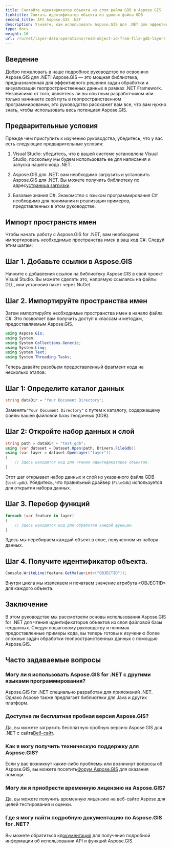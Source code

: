 ```yaml
---
title: Считайте идентификатор объекта из слоя файла GDB в Aspose.GIS
linktitle: Считать идентификатор объекта из уровня файла GDB
second_title: API Aspose.GIS .NET
description: Узнайте, как использовать Aspose.GIS для .NET для эффективной обработки геопространственных данных. Доступны подробные учебные пособия и экспертные рекомендации.
type: docs
weight: 16
url: /ru/net/layer-data-operations/read-object-id-from-file-gdb-layer/
---
```

## Введение
Добро пожаловать в наше подробное руководство по освоению Aspose.GIS для .NET! Aspose.GIS — это мощная библиотека, предназначенная для эффективного решения задач обработки и визуализации геопространственных данных в рамках .NET Framework. Независимо от того, являетесь ли вы опытным разработчиком или только начинаете свой путь в геопространственном программировании, это руководство расскажет вам все, что вам нужно знать, чтобы использовать весь потенциал Aspose.GIS.
## Предварительные условия
Прежде чем приступить к изучению руководства, убедитесь, что у вас есть следующие предварительные условия:
1. Visual Studio: убедитесь, что в вашей системе установлена Visual Studio, поскольку мы будем использовать ее для написания и запуска нашего кода .NET.
   
2.  Aspose.GIS для .NET: вам необходимо загрузить и установить Aspose.GIS для .NET. Вы можете получить библиотеку по адресу[страница загрузки](https://releases.aspose.com/gis/net/).
3. Базовые знания C#. Знакомство с языком программирования C# необходимо для понимания и реализации примеров, представленных в этом руководстве.

## Импорт пространств имен
Чтобы начать работу с Aspose.GIS for .NET, вам необходимо импортировать необходимые пространства имен в ваш код C#. Следуй этим шагам:
## Шаг 1. Добавьте ссылки в Aspose.GIS
Начните с добавления ссылок на библиотеку Aspose.GIS в свой проект Visual Studio. Вы можете сделать это, напрямую ссылаясь на файлы DLL, или установив пакет через NuGet.
## Шаг 2. Импортируйте пространства имен
Затем импортируйте необходимые пространства имен в начало файла C#. Это позволяет вам получить доступ к классам и методам, предоставляемым Aspose.GIS.
```csharp
using Aspose.Gis;
using System;
using System.Collections.Generic;
using System.Linq;
using System.Text;
using System.Threading.Tasks;
```

Теперь давайте разобьем предоставленный фрагмент кода на несколько этапов:
## Шаг 1: Определите каталог данных
```csharp
string dataDir = "Your Document Directory";
```
 Заменять`"Your Document Directory"` с путем к каталогу, содержащему файлы вашей файловой базы геоданных (GDB).
## Шаг 2: Откройте набор данных и слой
```csharp
string path = dataDir + "test.gdb";
using (var dataset = Dataset.Open(path, Drivers.FileGdb))
using (var layer = dataset.OpenLayer("layer"))
{
    // Здесь находится код для чтения идентификаторов объектов.
}
```
Этот шаг открывает набор данных и слой из указанного файла GDB (`test.gdb`). Убедитесь, что правильный драйвер (`FileGdb`) используется для открытия набора данных.
## Шаг 3. Перебор функций
```csharp
foreach (var feature in layer)
{
    // Здесь находится код для обработки каждой функции.
}
```
Здесь мы перебираем каждый объект в слое, полученном из набора данных.
## Шаг 4. Получите идентификатор объекта.
```csharp
Console.WriteLine(feature.GetValue<int>("OBJECTID"));
```
Внутри цикла мы извлекаем и печатаем значение атрибута «OBJECTID» для каждого объекта.

## Заключение
В этом руководстве мы рассмотрели основы использования Aspose.GIS for .NET для чтения идентификаторов объектов из слоя файловой базы геоданных. Следуя пошаговому руководству и понимая предоставленные примеры кода, вы теперь готовы к изучению более сложных задач обработки геопространственных данных с помощью Aspose.GIS.
## Часто задаваемые вопросы
### Могу ли я использовать Aspose.GIS for .NET с другими языками программирования?
Aspose.GIS for .NET специально разработан для приложений .NET. Однако Aspose также предлагает библиотеки для Java и других платформ.
### Доступна ли бесплатная пробная версия Aspose.GIS?
Да, вы можете загрузить бесплатную пробную версию Aspose.GIS для .NET с сайта[Веб-сайт](https://releases.aspose.com/gis/net/).
### Как я могу получить техническую поддержку для Aspose.GIS?
Если у вас возникнут какие-либо проблемы или возникнут вопросы об Aspose.GIS, вы можете посетить[Форум Aspose.GIS](https://forum.aspose.com/c/gis/33) для оказания помощи.
### Могу ли я приобрести временную лицензию на Aspose.GIS?
Да, вы можете получить временную лицензию на веб-сайте Aspose для целей тестирования и оценки.
### Где я могу найти подробную документацию по Aspose.GIS for .NET?
 Вы можете обратиться к[документация](https://reference.aspose.com/gis/net/) для получения подробной информации об использовании API и функций Aspose.GIS.